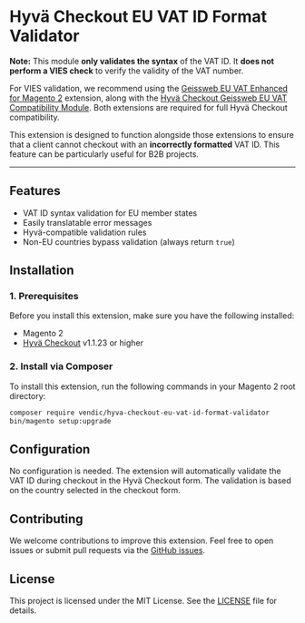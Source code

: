 # Hyvä Checkout EU VAT ID Format Validator

**Note:** This module **only validates the syntax** of the VAT ID. It **does not perform a VIES check** to verify the validity of the VAT number.

For VIES validation, we recommend using the [Geissweb EU VAT Enhanced for Magento 2](https://geissweb.com/eu-vat-enhanced-for-magento-2.html) extension, along with the [Hyvä Checkout Geissweb EU VAT Compatibility Module](https://github.com/Vendic/hyva-checkout-geissweb-euvat). Both extensions are required for full Hyvä Checkout compatibility.

This extension is designed to function alongside those extensions to ensure that a client cannot checkout with an **incorrectly formatted** VAT ID. This feature can be particularly useful for B2B projects.

---

## Features
- VAT ID syntax validation for EU member states
- Easily translatable error messages
- Hyvä-compatible validation rules
- Non-EU countries bypass validation (always return `true`)

## Installation

### 1. Prerequisites
Before you install this extension, make sure you have the following installed:
- Magento 2
- [Hyvä Checkout](https://github.com/hyva-themes/magento2-hyva-checkout) v1.1.23 or higher

### 2. Install via Composer
To install this extension, run the following commands in your Magento 2 root directory:

```bash
composer require vendic/hyva-checkout-eu-vat-id-format-validator
bin/magento setup:upgrade
```

## Configuration

No configuration is needed. The extension will automatically validate the VAT ID during checkout in the Hyvä Checkout form. The validation is based on the country selected in the checkout form.

## Contributing

We welcome contributions to improve this extension. Feel free to open issues or submit pull requests via the [GitHub issues](https://github.com/Vendic/hyva-checkout-eu-vat-id-format-validator/issues).

## License

This project is licensed under the MIT License. See the [LICENSE](./LICENSE) file for details.
